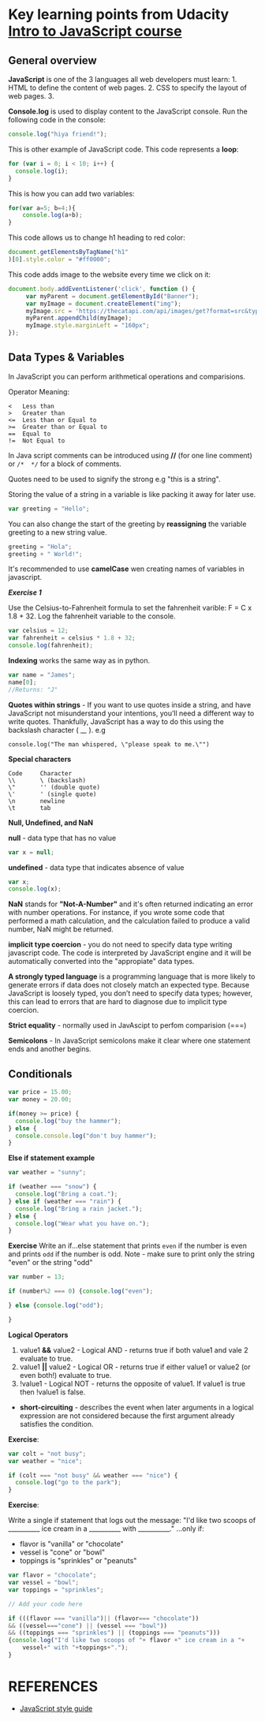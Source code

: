 # Key learning points from Udacity [Intro to JavaScript course](https://eu.udacity.com/course/intro-to-javascript--ud803)


## General overview

__JavaScript__ is one of the 3 languages all web developers must learn: 1. HTML to define the content of web pages. 2. CSS to specify the layout of web pages. 3.

 __Console.log__ is used to display content to the JavaScript console. Run the following code in the console:

```javascript
console.log("hiya friend!");
```

This is other example of JavaScript code. This code represents a __loop__:
```javascript
for (var i = 0; i < 10; i++) {
  console.log(i);
}
```

This is how you can add two variables:
```javascript
for(var a=5; b=4;){
	console.log(a+b);
}
```

This code allows us to change h1 heading to red color:
```javascript
document.getElementsByTagName("h1"
)[0].style.color = "#ff0000";
```

This code adds image to the website every time we click on it:
```javascript
document.body.addEventListener('click', function () {
     var myParent = document.getElementById("Banner");
     var myImage = document.createElement("img");
     myImage.src = 'https://thecatapi.com/api/images/get?format=src&type=gif';
     myParent.appendChild(myImage);
     myImage.style.marginLeft = "160px";
});
```

## Data Types & Variables

In JavaScript you can perform arithmetical operations and comparisions.

Operator	Meaning:
```
<	Less than
>	Greater than
<=	Less than or Equal to
>=	Greater than or Equal to
==	Equal to
!=	Not Equal to
```

In Java script comments can be introduced using __//__ (for one line comment) or ```/*  */``` for a block of comments.

Quotes need to be used to signify the strong e.g "this is a string".

Storing the value of a string in a variable is like packing it away for later use.

```javascript
var greeting = "Hello";
```
You can also change the start of the greeting by __reassigning__ the variable greeting to a new string value.

```javascript
greeting = "Hola";
greeting + " World!";
```

It's recommended to use __camelCase__ wen creating names of variables in javascript.

__***Exercise 1***__

Use the Celsius-to-Fahrenheit formula to set the fahrenheit varible: F = C x 1.8 + 32. Log the fahrenheit variable to the console.
 ```javascript
var celsius = 12;
var fahrenheit = celsius * 1.8 + 32;
console.log(fahrenheit);
```

__Indexing__ works the same way as in python.
```javascript
var name = "James";
name[0];
//Returns: "J"
```
__Quotes within strings__ - If you want to use quotes inside a string, and have JavaScript not misunderstand your intentions, you’ll need a different way to write quotes. Thankfully, JavaScript has a way to do this using the backslash character ( __\__ ). e.g
```code
console.log("The man whispered, \"please speak to me.\"")
```

__Special characters__
```
Code     Character
\\	     \ (backslash)
\"	     '' (double quote)
\'	     ' (single quote)
\n	     newline
\t	     tab
```

__Null, Undefined, and NaN__

__null__ - data type that has no value
```javascript
var x = null;
```

__undefined__ - data type that indicates absence of value
```javascript
var x;
console.log(x);
```
__NaN__ stands for __"Not-A-Number"__ and it's often returned indicating an error with number operations. For instance, if you wrote some code that performed a math calculation, and the calculation failed to produce a valid number, NaN might be returned.

__implicit type coercion__ - you do not need to specify data type writing javascript code. The code is interpreted by JavaScript engine and it will be automatically converted into the "appropiate" data types.

 __A strongly typed language__ is a programming language that is more likely to generate errors if data does not closely match an expected type. Because JavaScript is loosely typed, you don’t need to specify data types; however, this can lead to errors that are hard to diagnose due to implicit type coercion.

__Strict equality__ - normally used in JavAscipt to perfom comparision (===)

__Semicolons__ - In JavaScript semicolons make it clear where one statement ends and another begins.

## Conditionals

```javascript
var price = 15.00;
var money = 20.00;

if(money >= price) {
  console.log("buy the hammer");
} else {
  console.console.log("don't buy hammer");
}
```
__Else if statement example__

```javascript
var weather = "sunny";

if (weather === "snow") {
  console.log("Bring a coat.");
} else if (weather === "rain") {
  console.log("Bring a rain jacket.");
} else {
  console.log("Wear what you have on.");
}
```

__Exercise__
Write an if...else statement that prints `even` if the number is even and prints `odd` if the number is odd.  Note - make sure to print only the string "even" or the string "odd"

```javascript
var number = 13;

if (number%2 === 0) {console.log("even");

} else {console.log("odd");

}
```

__Logical Operators__
1. value1 __&&__ value2 - Logical AND - returns true if both value1 and vale 2 evaluate to true.
2. value1 __||__ value2 - Logical OR - returns true if either value1 or value2 (or even both!) evaluate to true.
3. !value1 - Logical NOT - returns the opposite of value1. If value1 is true then !value1 is false.

- __short-circuiting__ - describes the event when later arguments in a logical expression are not considered because the first argument already satisfies the condition.

__Exercise__:

```javascript
var colt = "not busy";
var weather = "nice";

if (colt === "not busy" && weather === "nice") {
  console.log("go to the park");
}

```
__Exercise__:

Write a single if statement that logs out the message:
"I'd like two scoops of __________ ice cream in a __________ with __________."
 ...only if:
 - flavor is "vanilla" or "chocolate"
 - vessel is "cone" or "bowl"
 - toppings is "sprinkles" or "peanuts"

```javascript
var flavor = "chocolate";
var vessel = "bowl";
var toppings = "sprinkles";

// Add your code here

if (((flavor === "vanilla")|| (flavor=== "chocolate"))
&& ((vessel==="cone") || (vessel === "bowl"))
&& ((toppings === "sprinkles") || (toppings === "peanuts")))
{console.log("I'd like two scoops of "+ flavor +" ice cream in a "+
    vessel+" with "+toppings+".");
}

```



# REFERENCES
- [JavaScript style guide](https://github.com/udacity/frontend-nanodegree-styleguide)
